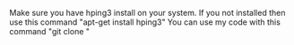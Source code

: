 Make sure you have hping3 install on your system. If you not installed then use this command "apt-get install hping3"
You can use my code with this command "git clone <github code link>" 
